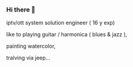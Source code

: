 ### Hi there 👋
 
iptv/ott system solution engineer ( 16 y exp) 


like to playing guitar / harmonica ( blues & jazz ),

painting watercolor,

tralving via jeep...


